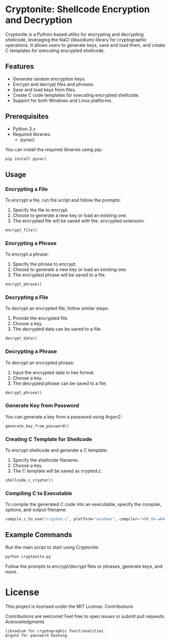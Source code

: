 
# Cryptonite: Shellcode Encryption and Decryption

Cryptonite is a Python-based utility for encrypting and decrypting shellcode, leveraging the NaCl (libsodium) library for cryptographic operations. It allows users to generate keys, save and load them, and create C templates for executing encrypted shellcode.
## Features

- Generate random encryption keys.
- Encrypt and decrypt files and phrases.
- Save and load keys from files.
- Create C code templates for executing encrypted shellcode.
- Support for both Windows and Linux platforms.

## Prerequisites

- Python 3.x
- Required libraries:
    - pynacl

You can install the required libraries using pip:

```bash
pip install pynacl
```

## Usage
### Encrypting a File

To encrypt a file, run the script and follow the prompts:
1. Specify the file to encrypt.
2. Choose to generate a new key or load an existing one.
3. The encrypted file will be saved with the .encrypted extension.

```python
encrypt_file()
```
### Encrypting a Phrase

To encrypt a phrase:

1. Specify the phrase to encrypt.
2. Choose to generate a new key or load an existing one.
3. The encrypted phrase will be saved to a file.
```python
encrypt_phrase()
```
### Decrypting a File

To decrypt an encrypted file, follow similar steps:

1. Provide the encrypted file.
2. Choose a key.
3. The decrypted data can be saved to a file.

```python
decrypt_data()
```

### Decrypting a Phrase

To decrypt an encrypted phrase:

1. Input the encrypted data in hex format.
2. Choose a key.
3. The decrypted phrase can be saved to a file.

```python
decrypt_phrase()
```

### Generate Key from Password

You can generate a key from a password using Argon2:

```python
generate_key_from_password()
```

### Creating C Template for Shellcode
To encrypt shellcode and generate a C template:

1. Specify the shellcode filename.
2. Choose a key.
3. The C template will be saved as crypted.c.

```python
shellcode_c_crypter()
```

### Compiling C to Executable

To compile the generated C code into an executable, specify the compiler, options, and output filename:

```python
compile_c_to_exe("crypted.c", platform="windows", compiler="x86_64-w64-mingw32-gcc", options="-lsodium -static")
```

## Example Commands
Run the main script to start using Cryptonite:

```bash
python cryptonite.py
```

Follow the prompts to encrypt/decrypt files or phrases, generate keys, and more.
# License

This project is licensed under the MIT License.
Contributions

Contributions are welcome! Feel free to open issues or submit pull requests.
Acknowledgments

    libsodium for cryptographic functionalities.
    Argon2 for password hashing.